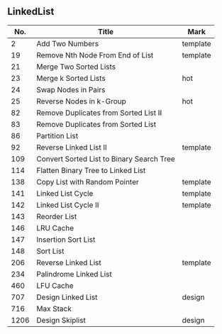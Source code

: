 ## LinkedList
| No.  | Title                                                       | Mark |
|------|-------------------------------------------------------------|------|
| 2    | Add Two Numbers                           | template |
| 19   | Remove Nth Node From End of List          | template |
| 21   | Merge Two Sorted Lists                    |          |
| 23   | Merge k Sorted Lists                      | hot      |
| 24   | Swap Nodes in Pairs                       |          |
| 25   | Reverse Nodes in k-Group                  | hot      |
| 82   | Remove Duplicates from Sorted List II     |          |
| 83   | Remove Duplicates from Sorted List        |          |
| 86   | Partition List                            |          |
| 92   | Reverse Linked List II                    | template |
| 109  | Convert Sorted List to Binary Search Tree |          |
| 114  | Flatten Binary Tree to Linked List        |          |
| 138  | Copy List with Random Pointer             | template |
| 141  | Linked List Cycle                         | template |
| 142  | Linked List Cycle II                      | template |
| 143  | Reorder List                              |          |
| 146  | LRU Cache                                 |          |
| 147  | Insertion Sort List                       |          |
| 148  | Sort List                                 |          |
| 206  | Reverse Linked List                       | template |
| 234  | Palindrome Linked List                    |          |
| 460  | LFU Cache                                 |          |
| 707  | Design Linked List                        | design   |
| 716  | Max Stack                                 |          |
| 1206 | Design Skiplist                           | design   |
